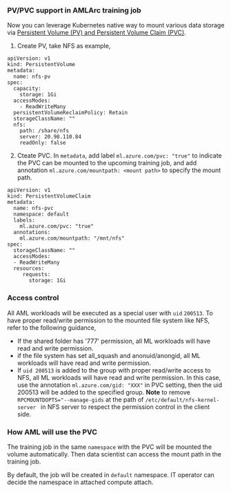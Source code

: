 ### PV/PVC support in AMLArc training job

Now you can leverage Kubernetes native way to mount various data storage via [Persistent Volume (PV) and Persistent Volume Claim (PVC)](https://kubernetes.io/docs/concepts/storage/persistent-volumes/).

1. Create PV, take NFS as example,

```
apiVersion: v1
kind: PersistentVolume
metadata:
  name: nfs-pv 
spec:
  capacity:
    storage: 1Gi 
  accessModes:
    - ReadWriteMany 
  persistentVolumeReclaimPolicy: Retain
  storageClassName: ""
  nfs: 
    path: /share/nfs
    server: 20.98.110.84 
    readOnly: false
```
2. Cteate PVC. In `metadata`, add label `ml.azure.com/pvc: "true"` to indicate the PVC can be mounted to the upcoming training job, and add annotation  `ml.azure.com/mountpath: <mount path>` to specify the mount path. 

```
apiVersion: v1
kind: PersistentVolumeClaim
metadata:
  name: nfs-pvc  
  namespace: default
  labels:
    ml.azure.com/pvc: "true"
  annotations:
    ml.azure.com/mountpath: "/mnt/nfs"
spec:
  storageClassName: ""
  accessModes:
  - ReadWriteMany      
  resources:
     requests:
       storage: 1Gi
```
### Access control

All AML workloads will be executed as a special user with `uid` `200513`. To have proper read/write permission to the mounted file system like NFS, refer to the following guidance,

* If the shared folder has '777' permission, all ML workloads will have read and write permission. 
* if the file system has set all_squash and anonuid/anongid, all ML workloads will have read and write permission. 
* If `uid 200513` is added to the group with proper read/write access to NFS, all ML workloads will have read and write permission. In this case, use the annotation `ml.azure.com/gid: "XXX"` in PVC setting, then the uid 200513 will be added to the specified group. **Note** to remove `RPCMOUNTDOPTS="--manage-gids` at the path of `/etc/default/nfs-kernel-server ` in NFS server to respect the permission control in the client side.



### How AML will use the PVC

The training job in the same `namespace` with the PVC will be mounted the volume automatically. Then data scientist can access the mount path in the training job.

By default, the job will be created in  `default` namespace. IT operator can decide the namespace in attached compute attach.




